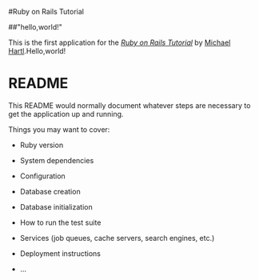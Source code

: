 #Ruby on Rails Tutorial

##"hello,world!"

This is the first application for the
[*Ruby on Rails Tutorial*](https://railstutorial.jp/)
by [Michael Hartl](http://www.michaelhartl.com/).Hello,world!

# README

This README would normally document whatever steps are necessary to get the
application up and running.

Things you may want to cover:

* Ruby version

* System dependencies

* Configuration

* Database creation

* Database initialization

* How to run the test suite

* Services (job queues, cache servers, search engines, etc.)

* Deployment instructions

* ...
